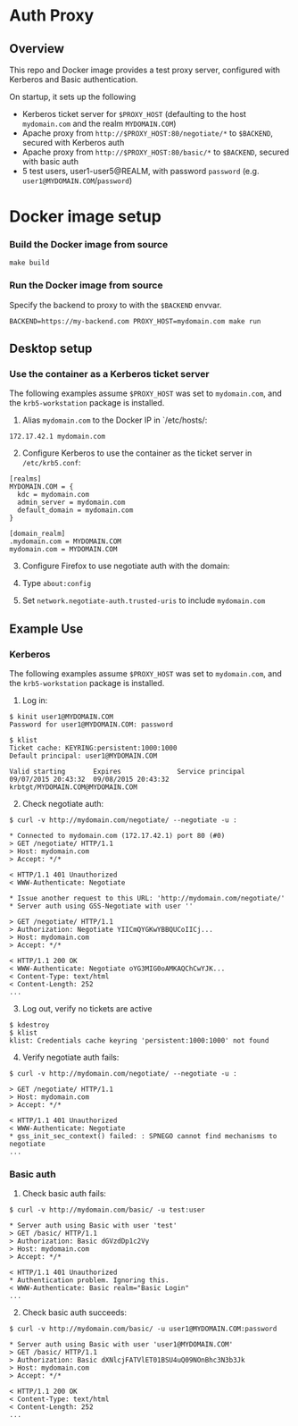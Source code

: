# Auth Proxy

## Overview

This repo and Docker image provides a test proxy server, configured with Kerberos and Basic authentication.

On startup, it sets up the following
* Kerberos ticket server for `$PROXY_HOST` (defaulting to the host `mydomain.com` and the realm `MYDOMAIN.COM`)
* Apache proxy from `http://$PROXY_HOST:80/negotiate/*` to `$BACKEND`, secured with Kerberos auth
* Apache proxy from `http://$PROXY_HOST:80/basic/*` to `$BACKEND`, secured with basic auth
* 5 test users, user1-user5@REALM, with password `password` (e.g. `user1@MYDOMAIN.COM`/`password`)

# Docker image setup

### Build the Docker image from source

```
make build
```

### Run the Docker image from source

Specify the backend to proxy to with the `$BACKEND` envvar.

```
BACKEND=https://my-backend.com PROXY_HOST=mydomain.com make run
```

## Desktop setup

### Use the container as a Kerberos ticket server

The following examples assume `$PROXY_HOST` was set to `mydomain.com`, and the `krb5-workstation` package is installed.

1. Alias `mydomain.com` to the Docker IP in `/etc/hosts/:

  ```
  172.17.42.1 mydomain.com
  ```

2. Configure Kerberos to use the container as the ticket server in `/etc/krb5.conf`:

  ```
  [realms]
  MYDOMAIN.COM = {
    kdc = mydomain.com
    admin_server = mydomain.com
    default_domain = mydomain.com
  }
  
  [domain_realm]
  .mydomain.com = MYDOMAIN.COM
  mydomain.com = MYDOMAIN.COM
  ```

3. Configure Firefox to use negotiate auth with the domain:

  1. Type `about:config`
  2. Set `network.negotiate-auth.trusted-uris` to include `mydomain.com`
  
## Example Use

### Kerberos

The following examples assume `$PROXY_HOST` was set to `mydomain.com`, and the `krb5-workstation` package is installed.

1. Log in:

  ```
  $ kinit user1@MYDOMAIN.COM
  Password for user1@MYDOMAIN.COM: password

  $ klist
  Ticket cache: KEYRING:persistent:1000:1000
  Default principal: user1@MYDOMAIN.COM

  Valid starting       Expires              Service principal
  09/07/2015 20:43:32  09/08/2015 20:43:32  krbtgt/MYDOMAIN.COM@MYDOMAIN.COM
  ```

2. Check negotiate auth:
 
  ```
  $ curl -v http://mydomain.com/negotiate/ --negotiate -u :

  * Connected to mydomain.com (172.17.42.1) port 80 (#0)
  > GET /negotiate/ HTTP/1.1
  > Host: mydomain.com
  > Accept: */*

  < HTTP/1.1 401 Unauthorized
  < WWW-Authenticate: Negotiate

  * Issue another request to this URL: 'http://mydomain.com/negotiate/'
  * Server auth using GSS-Negotiate with user ''

  > GET /negotiate/ HTTP/1.1
  > Authorization: Negotiate YIICmQYGKwYBBQUCoIICj...
  > Host: mydomain.com
  > Accept: */*

  < HTTP/1.1 200 OK
  < WWW-Authenticate: Negotiate oYG3MIG0oAMKAQChCwYJK...
  < Content-Type: text/html
  < Content-Length: 252
  ...
  ```

3. Log out, verify no tickets are active

  ```
  $ kdestroy
  $ klist
  klist: Credentials cache keyring 'persistent:1000:1000' not found

  ```

4. Verify negotiate auth fails:

  ```
  $ curl -v http://mydomain.com/negotiate/ --negotiate -u :

  > GET /negotiate/ HTTP/1.1
  > Host: mydomain.com
  > Accept: */*

  < HTTP/1.1 401 Unauthorized
  < WWW-Authenticate: Negotiate
  * gss_init_sec_context() failed: : SPNEGO cannot find mechanisms to negotiate
  ...
  ```

### Basic auth

1. Check basic auth fails:
 
  ```
  $ curl -v http://mydomain.com/basic/ -u test:user

  * Server auth using Basic with user 'test'
  > GET /basic/ HTTP/1.1
  > Authorization: Basic dGVzdDp1c2Vy
  > Host: mydomain.com
  > Accept: */*

  < HTTP/1.1 401 Unauthorized
  * Authentication problem. Ignoring this.
  < WWW-Authenticate: Basic realm="Basic Login"
  ...

  ```

2. Check basic auth succeeds:
 
  ```
  $ curl -v http://mydomain.com/basic/ -u user1@MYDOMAIN.COM:password

  * Server auth using Basic with user 'user1@MYDOMAIN.COM'
  > GET /basic/ HTTP/1.1
  > Authorization: Basic dXNlcjFATVlET01BSU4uQ09NOnBhc3N3b3Jk
  > Host: mydomain.com
  > Accept: */*

  < HTTP/1.1 200 OK
  < Content-Type: text/html
  < Content-Length: 252
  ...
  ```
